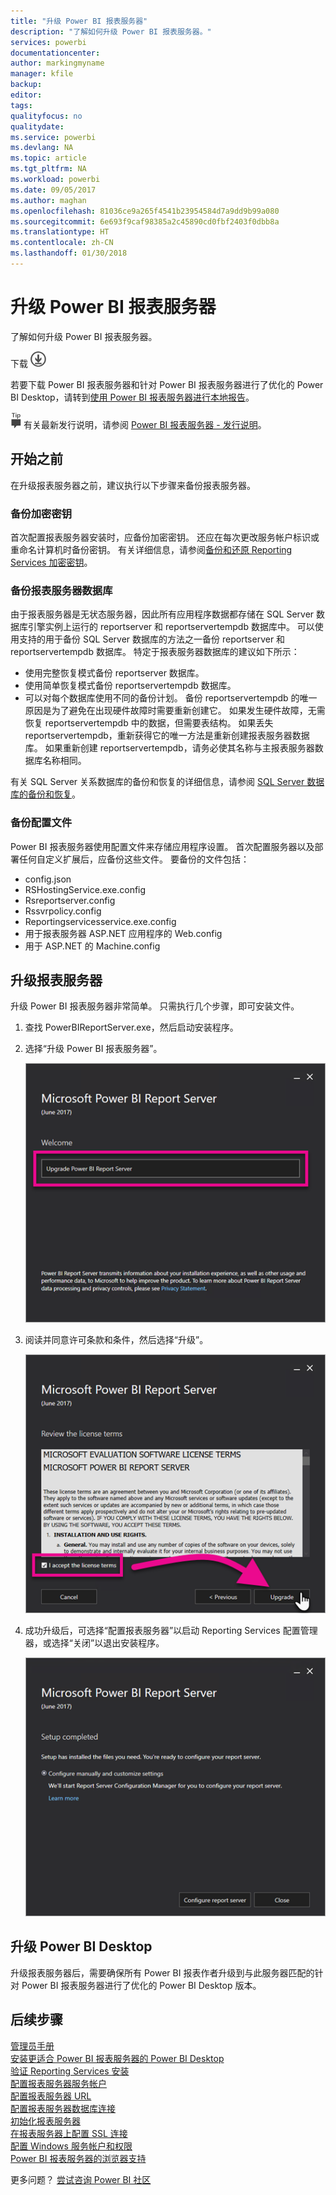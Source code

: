 ```yaml
---
title: "升级 Power BI 报表服务器"
description: "了解如何升级 Power BI 报表服务器。"
services: powerbi
documentationcenter: 
author: markingmyname
manager: kfile
backup: 
editor: 
tags: 
qualityfocus: no
qualitydate: 
ms.service: powerbi
ms.devlang: NA
ms.topic: article
ms.tgt_pltfrm: NA
ms.workload: powerbi
ms.date: 09/05/2017
ms.author: maghan
ms.openlocfilehash: 81036ce9a265f4541b23954584d7a9dd9b99a080
ms.sourcegitcommit: 6e693f9caf98385a2c45890cd0fbf2403f0dbb8a
ms.translationtype: HT
ms.contentlocale: zh-CN
ms.lasthandoff: 01/30/2018
---
```

# <a name="upgrade-power-bi-report-server"></a>升级 Power BI 报表服务器
了解如何升级 Power BI 报表服务器。

 下载 ![下载](media/upgrade/download.png "下载")

若要下载 Power BI 报表服务器和针对 Power BI 报表服务器进行了优化的 Power BI Desktop，请转到[使用 Power BI 报表服务器进行本地报告](https://powerbi.microsoft.com/report-server/)。

![提示](media/upgrade/fyi-tip.png "提示") 有关最新发行说明，请参阅 [Power BI 报表服务器 - 发行说明](release-notes.md)。

## <a name="before-you-begin"></a>开始之前
在升级报表服务器之前，建议执行以下步骤来备份报表服务器。

### <a name="backing-up-the-encryption-keys"></a>备份加密密钥
首次配置报表服务器安装时，应备份加密密钥。 还应在每次更改服务帐户标识或重命名计算机时备份密钥。 有关详细信息，请参阅[备份和还原 Reporting Services 加密密钥](https://docs.microsoft.com/sql/reporting-services/install-windows/ssrs-encryption-keys-back-up-and-restore-encryption-keys)。

### <a name="backing-up-the-report-server-databases"></a>备份报表服务器数据库
由于报表服务器是无状态服务器，因此所有应用程序数据都存储在 SQL Server 数据库引擎实例上运行的 reportserver 和 reportservertempdb 数据库中。 可以使用支持的用于备份 SQL Server 数据库的方法之一备份 reportserver 和 reportservertempdb 数据库。 特定于报表服务器数据库的建议如下所示：

* 使用完整恢复模式备份 reportserver 数据库。
* 使用简单恢复模式备份 reportservertempdb 数据库。
* 可以对每个数据库使用不同的备份计划。 备份 reportservertempdb 的唯一原因是为了避免在出现硬件故障时需要重新创建它。 如果发生硬件故障，无需恢复 reportservertempdb 中的数据，但需要表结构。 如果丢失 reportservertempdb，重新获得它的唯一方法是重新创建报表服务器数据库。 如果重新创建 reportservertempdb，请务必使其名称与主报表服务器数据库名称相同。

有关 SQL Server 关系数据库的备份和恢复的详细信息，请参阅 [SQL Server 数据库的备份和恢复](https://docs.microsoft.com/sql/relational-databases/backup-restore/back-up-and-restore-of-sql-server-databases)。

### <a name="backing-up-the-configuration-files"></a>备份配置文件
Power BI 报表服务器使用配置文件来存储应用程序设置。 首次配置服务器以及部署任何自定义扩展后，应备份这些文件。 要备份的文件包括：

* config.json
* RSHostingService.exe.config
* Rsreportserver.config
* Rssvrpolicy.config
* Reportingservicesservice.exe.config
* 用于报表服务器 ASP.NET 应用程序的 Web.config
* 用于 ASP.NET 的 Machine.config

## <a name="upgrade-the-report-server"></a>升级报表服务器
升级 Power BI 报表服务器非常简单。 只需执行几个步骤，即可安装文件。

1. 查找 PowerBIReportServer.exe，然后启动安装程序。
2. 选择“升级 Power BI 报表服务器”。
   
    ![](media/upgrade/reportserver-upgrade1.png "升级 Power BI 报表服务器")
3. 阅读并同意许可条款和条件，然后选择“升级”。
   
    ![](media/upgrade/reportserver-upgrade-eula.png "许可协议")
4. 成功升级后，可选择“配置报表服务器”以启动 Reporting Services 配置管理器，或选择“关闭”以退出安装程序。
   
    ![](media/upgrade/reportserver-upgrade-configure.png)

## <a name="upgrade-power-bi-desktop"></a>升级 Power BI Desktop
升级报表服务器后，需要确保所有 Power BI 报表作者升级到与此服务器匹配的针对 Power BI 报表服务器进行了优化的 Power BI Desktop 版本。

## <a name="next-steps"></a>后续步骤
[管理员手册](admin-handbook-overview.md)  
[安装更适合 Power BI 报表服务器的 Power BI Desktop](install-powerbi-desktop.md)  
[验证 Reporting Services 安装](https://docs.microsoft.com/sql/reporting-services/install-windows/verify-a-reporting-services-installation)  
[配置报表服务器服务帐户](https://docs.microsoft.com/sql/reporting-services/install-windows/configure-the-report-server-service-account-ssrs-configuration-manager)  
[配置报表服务器 URL](https://docs.microsoft.com/sql/reporting-services/install-windows/configure-report-server-urls-ssrs-configuration-manager)  
[配置报表服务器数据库连接](https://docs.microsoft.com/sql/reporting-services/install-windows/configure-a-report-server-database-connection-ssrs-configuration-manager)  
[初始化报表服务器](https://docs.microsoft.com/sql/reporting-services/install-windows/ssrs-encryption-keys-initialize-a-report-server)  
[在报表服务器上配置 SSL 连接](https://docs.microsoft.com/sql/reporting-services/security/configure-ssl-connections-on-a-native-mode-report-server)  
[配置 Windows 服务帐户和权限](https://docs.microsoft.com/sql/database-engine/configure-windows/configure-windows-service-accounts-and-permissions)  
[Power BI 报表服务器的浏览器支持](browser-support.md)

更多问题？ [尝试咨询 Power BI 社区](https://community.powerbi.com/)

